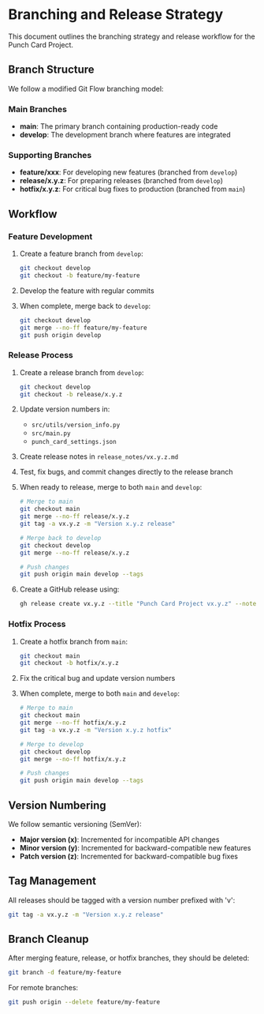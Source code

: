 # Branching and Release Strategy

This document outlines the branching strategy and release workflow for the Punch Card Project.

## Branch Structure

We follow a modified Git Flow branching model:

### Main Branches

- **main**: The primary branch containing production-ready code
- **develop**: The development branch where features are integrated

### Supporting Branches

- **feature/xxx**: For developing new features (branched from `develop`)
- **release/x.y.z**: For preparing releases (branched from `develop`)
- **hotfix/x.y.z**: For critical bug fixes to production (branched from `main`)

## Workflow

### Feature Development

1. Create a feature branch from `develop`:
   ```bash
   git checkout develop
   git checkout -b feature/my-feature
   ```

2. Develop the feature with regular commits

3. When complete, merge back to `develop`:
   ```bash
   git checkout develop
   git merge --no-ff feature/my-feature
   git push origin develop
   ```

### Release Process

1. Create a release branch from `develop`:
   ```bash
   git checkout develop
   git checkout -b release/x.y.z
   ```

2. Update version numbers in:
   - `src/utils/version_info.py`
   - `src/main.py`
   - `punch_card_settings.json`

3. Create release notes in `release_notes/vx.y.z.md`

4. Test, fix bugs, and commit changes directly to the release branch

5. When ready to release, merge to both `main` and `develop`:
   ```bash
   # Merge to main
   git checkout main
   git merge --no-ff release/x.y.z
   git tag -a vx.y.z -m "Version x.y.z release"
   
   # Merge back to develop
   git checkout develop
   git merge --no-ff release/x.y.z
   
   # Push changes
   git push origin main develop --tags
   ```

6. Create a GitHub release using:
   ```bash
   gh release create vx.y.z --title "Punch Card Project vx.y.z" --notes-file release_notes/vx.y.z.md
   ```

### Hotfix Process

1. Create a hotfix branch from `main`:
   ```bash
   git checkout main
   git checkout -b hotfix/x.y.z
   ```

2. Fix the critical bug and update version numbers

3. When complete, merge to both `main` and `develop`:
   ```bash
   # Merge to main
   git checkout main
   git merge --no-ff hotfix/x.y.z
   git tag -a vx.y.z -m "Version x.y.z hotfix"
   
   # Merge to develop
   git checkout develop
   git merge --no-ff hotfix/x.y.z
   
   # Push changes
   git push origin main develop --tags
   ```

## Version Numbering

We follow semantic versioning (SemVer):

- **Major version (x)**: Incremented for incompatible API changes
- **Minor version (y)**: Incremented for backward-compatible new features
- **Patch version (z)**: Incremented for backward-compatible bug fixes

## Tag Management

All releases should be tagged with a version number prefixed with 'v':
```bash
git tag -a vx.y.z -m "Version x.y.z release"
```

## Branch Cleanup

After merging feature, release, or hotfix branches, they should be deleted:
```bash
git branch -d feature/my-feature
```

For remote branches:
```bash
git push origin --delete feature/my-feature
``` 